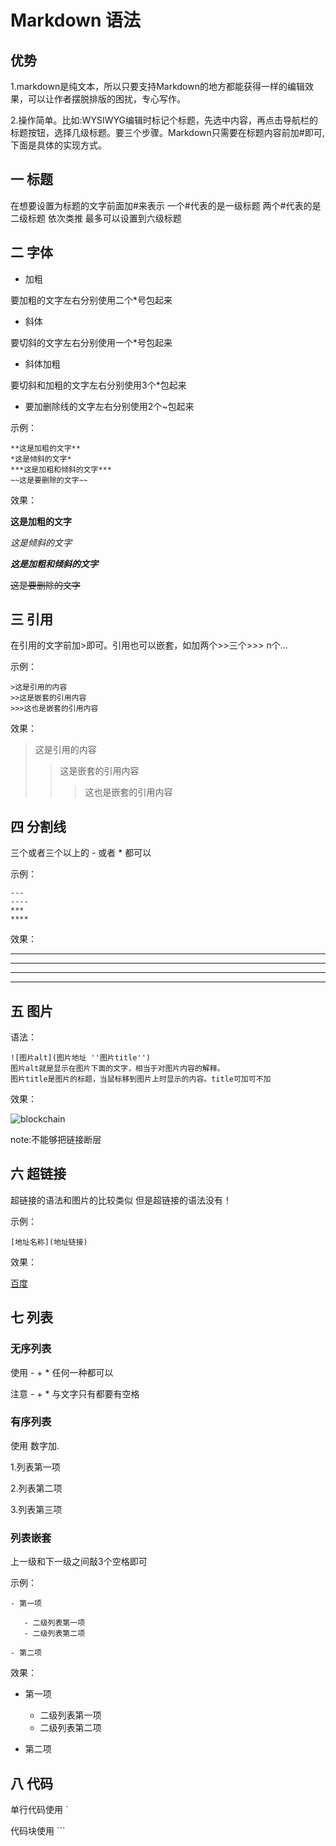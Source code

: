 # Markdown 语法

## 优势

1.markdown是纯文本，所以只要支持Markdown的地方都能获得一样的编辑效果，可以让作者摆脱排版的困扰，专心写作。

2.操作简单。比如:WYSIWYG编辑时标记个标题，先选中内容，再点击导航栏的标题按钮，选择几级标题。要三个步骤。Markdown只需要在标题内容前加#即可,下面是具体的实现方式。

## 一 标题

在想要设置为标题的文字前面加#来表示
一个#代表的是一级标题 两个#代表的是二级标题 依次类推 最多可以设置到六级标题

## 二 字体

- 加粗

要加粗的文字左右分别使用二个*号包起来

- 斜体

要切斜的文字左右分别使用一个*号包起来

- 斜体加粗

要切斜和加粗的文字左右分别使用3个*包起来

- 要加删除线的文字左右分别使用2个~包起来

示例：

```
**这是加粗的文字**
*这是倾斜的文字*
***这是加粗和倾斜的文字***
~~这是要删除的文字~~
```

效果：

**这是加粗的文字**

*这是倾斜的文字*

***这是加粗和倾斜的文字***

~~这是要删除的文字~~

## 三 引用

在引用的文字前加>即可。引用也可以嵌套，如加两个>>三个>>>
n个...

示例：

```
>这是引用的内容
>>这是嵌套的引用内容
>>>这也是嵌套的引用内容
```

效果：
>这是引用的内容
>>这是嵌套的引用内容
>>>这也是嵌套的引用内容

## 四 分割线

三个或者三个以上的 - 或者 * 都可以

示例：

```
---
----
***
****
```

效果：

---
----
***
****

## 五 图片

语法：

```
![图片alt](图片地址 ''图片title'')
图片alt就是显示在图片下面的文字，相当于对图片内容的解释。
图片title是图片的标题，当鼠标移到图片上时显示的内容。title可加可不加
```

效果：

![blockchain](https://ss0.bdstatic.com/70cFvHSh_Q1YnxGkpoWK1HF6hhy/it/u=702257389,1274025419&fm=27&gp=0.jpg "区块链")

note:不能够把链接断层

## 六 超链接

超链接的语法和图片的比较类似 但是超链接的语法没有！

示例：
```
[地址名称](地址链接)
```

效果：

[百度](https://www.baidu.com/)

## 七 列表

### 无序列表

使用  - + * 任何一种都可以

注意 - + * 与文字只有都要有空格

### 有序列表

使用 数字加.

1.列表第一项

2.列表第二项

3.列表第三项

### 列表嵌套

上一级和下一级之间敲3个空格即可

示例：
```
- 第一项
   
   - 二级列表第一项
   - 二级列表第二项

- 第二项
```

效果：

- 第一项

   - 二级列表第一项
   - 二级列表第二项

- 第二项

## 八 代码

单行代码使用 `

代码块使用 ```
